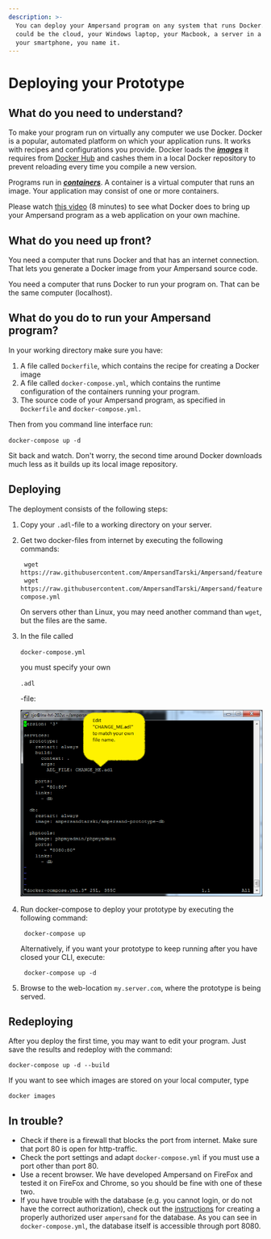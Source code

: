 ```yaml
---
description: >-
  You can deploy your Ampersand program on any system that runs Docker. That
  could be the cloud, your Windows laptop, your Macbook, a server in a data center,
  your smartphone, you name it.
---
```


# Deploying your Prototype

## What do you need to understand?

To make your program run on virtually any computer we use Docker. Docker is a popular, automated platform on which your application runs. It works with recipes and configurations you provide. Docker loads the [_**images**_](https://docs.docker.com/get-started/#docker-concepts) it requires from [Docker Hub](https://hub.docker.com) and cashes them in a local Docker repository to prevent reloading every time you compile a new version.

Programs run in [_**containers**_](https://docs.docker.com/get-started/#docker-concepts). A container is a virtual computer that runs an image. Your application may consist of one or more containers.

Please watch [this video](https://youtu.be/XqHTJfTVnoQ) \(8 minutes\) to see what Docker does to bring up your Ampersand program as a web application on your own machine.

## What do you need up front?

You need a computer that runs Docker and that has an internet connection. That lets you generate a Docker image from your Ampersand source code.

You need a computer that runs Docker to run your program on. That can be the same computer \(localhost\).

## What do you do to run your Ampersand program?

In your working directory make sure you have:

1. A file called `Dockerfile`, which contains the recipe for creating a Docker image
2. A file called `docker-compose.yml`, which contains the runtime configuration of the containers running your program.
3. The source code of your Ampersand program, as specified in `Dockerfile` and `docker-compose.yml.`

Then from you command line interface run:

`docker-compose up -d`

Sit back and watch. Don't worry, the second time around Docker downloads much less as it builds up its local image repository.



## Deploying

The deployment consists of the following steps:

1. Copy your `.adl`-file to a working directory on your server.  
2. Get two docker-files from internet by executing the following commands:

   ```text
    wget https://raw.githubusercontent.com/AmpersandTarski/Ampersand/feature/dockerize/docker/sample/Dockerfile
    wget https://raw.githubusercontent.com/AmpersandTarski/Ampersand/feature/dockerize/docker/sample/docker-compose.yml
   ```

   On servers other than Linux, you may need another command than `wget`, but the files are the same.

3. In the file called 

   `docker-compose.yml`

    you must specify your own 

   `.adl`

   -file: 

   ![](../.gitbook/assets/screenshot-docker-compose.png)

4. Run docker-compose to deploy your prototype by executing the following command:

   ```text
    docker-compose up
   ```

   Alternatively, if you want your prototype to keep running after you have closed your CLI, execute:

   ```text
    docker-compose up -d
   ```

5. Browse to the web-location `my.server.com`, where the prototype is being served.

## Redeploying
After you deploy the first time, you may want to edit your program.
Just save the results and redeploy with the command:
```text
docker-compose up -d --build
```
If you want to see which images are stored on your local computer, type
```text
docker images
```
## In trouble?

* Check if there is a firewall that blocks the port from internet. Make sure that port 80 is open for http-traffic.
* Check the port settings and adapt `docker-compose.yml` if you must use a port other than port 80.
* Use a recent browser. We have developed Ampersand on FireFox and tested it on FireFox and Chrome, so you should be fine with one of these two.
* If you have trouble with the database \(e.g. you cannot login, or do not have the correct authorization\), check out the [instructions](installing-the-tool.md) for creating a properly authorized user `ampersand` for the database. As you can see in `docker-compose.yml`, the database itself is accessible through port 8080.

